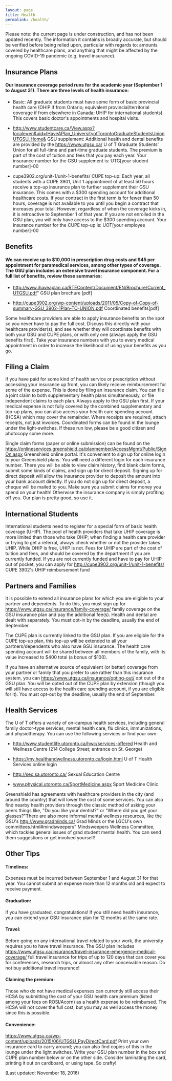 ```yaml
---
layout: page
title: Health
permalink: /health/
---
```


Please note: the current page is under construction, and has not been updated recently. The information it contains is broadly accurate, but should be verified before being relied upon, particular with regards to: amounts covered by healthcare plans, and anything that might be affected by the ongoing COVID-19 pandemic (e.g. travel insurance).

## Insurance Plans

#### Our insurance coverage period runs for the academic year (September 1 to August 31). There are three levels of health insurance:

* Basic: All graduate students must have some form of basic provincial health care (OHIP if from Ontario; equivalent provincial/territorial coverage if from elsewhere in Canada; UHIP for international students). This covers basic doctor's appointments and hospital visits.

* http://www.studentcare.ca/View.aspx?locale=en&uid=IHaveAPlan_UniversityofTorontoGraduateStudentsUnionUTGSU_Home& GSU supplement: Additional health and dental benefits are provided by the https://www.utgsu.ca/ U of T Graduate Students' Union for all full-time and part-time graduate students. The premium is part of the cost of tuition and fees that you pay each year. Your insurance number for the GSU supplement is: UTG[your student number]-00

* cupe3902.org/unit-1/unit-1-benefits/ CUPE top-up: Each year, all students with a CUPE 3901, Unit 1 appointment of at least 50 hours receive a top-up insurance plan to further supplement their GSU insurance. This comes with a $300 spending account for additional healthcare costs. If your contract in the first term is for fewer than 50 hours, coverage is not available to you until you begin a contract that increases your total. However, regardless of when the coverage kicks in, it is retroactive to September 1 of that year. If you are not enrolled in the GSU plan, you will only have access to the $300 spending account. Your insurance number for the CUPE top-up is: UOT[your employee number]-00

## Benefits

#### We can receive up to $10,000 in prescription drug costs and $45 per appointment for paramedical services, among other types of coverage. The GSU plan includes an extensive travel insurance component. For a full list of benefits, review these summaries:

* http://www.ihaveaplan.ca/RTEContent/Document/EN/Brochure/Current_UTGSU.pdf" GSU plan brochure [pdf]

* http://cupe3902.org/wp-content/uploads/2011/05/Copy-of-Copy-of-summary-GSU_3902-1Plan-TO-UNION.pdf Coordinated benefits[pdf]

Some healthcare providers are able to apply insurance benefits on the spot so you never have to pay the full cost. Discuss this directly with your healthcare provider(s), and see whether they will coordinate benefits with both your GSU and CUPE plans, or with only one (always apply the GSU benefits first). Take your insurance numbers with you to every medical appointment in order to increase the likelihood of using your benefits as you go.

## Filing a Claim

If you have paid for some kind of health service or prescription without accessing your insurance up front, you can likely receive reimbursement for some of the expense. This is done by filing an insurance claim. You can file a joint claim to both supplementary health plans simultaneously, or file independent claims to each plan. Always apply to the GSU plan first. If your medical expense is not fully covered by the combined supplementary and top-up plans, you can also access your health care spending account (HCSA) which may cover the remainder. Where receipts are required, attach receipts, not just invoices. Coordinated forms can be found in the lounge under the light-switches. If these run low, please be a good citizen and photocopy some more.

Single claim forms (paper or online submission) can be found on the https://onlineservices.greenshield.ca/planmember/AccessMgmt/Public/SignOn.aspx Greenshield online portal. It's convenient to sign up for online login to your Greenshield plans. You will need a different login for each insurance number. There you will be able to view claim history, find blank claim forms, submit some kinds of claims, and sign up for direct deposit. Signing up for direct deposit will allow the insurance provider to deposit the amount into your bank account directly. If you do not sign up for direct deposit, a cheque will be mailed to you. Make sure you submit claims for money you spend on your health! Otherwise the insurance company is simply profiting off you. Our plan is pretty good, so use it.

## International Students

International students need to register for a special form of basic health coverage (UHIP). The pool of health providers that take UHIP coverage is more limited than those who take OHIP; when finding a health care provider or trying to get a referral, always check whether or not the provider takes UHIP. While OHIP is free, UHIP is not. Fees for UHIP are part of the cost of tuition and fees, and should be covered by the department if you are currently funded. If you are not currently funded and have to pay for UHIP out of pocket, you can apply for http://cupe3902.org/unit-1/unit-1-benefits/ CUPE 3902's UHIP reimbursement fund

## Partners and Families

It is possible to extend all insurance plans for which you are eligible to your partner and dependents. To do this, you must sign up for https://www.utgsu.ca/insurance/family-coverage/ family coverage on the GSU insurance plan and pay the additional fee(s). Health and dental are dealt with separately. You must opt-in by the deadline, usually the end of September.


The CUPE plan is currently linked to the GSU plan. If you are eligible for the CUPE top-up plan, this top-up will be extended to all your partners/dependents who also have GSU insurance. The health care spending account will be shared between all members of the family, with its value increased to $400 total (a bonus of $100).

If you have an alternative source of equivalent (or better) coverage from your partner or family that you prefer to use rather than this insurance system, you can https://www.utgsu.ca/insurance/opting-out/ opt out of the GSU plan. You will be opted out of the CUPE plan by extension (though you will still have access to the health care spending account, if you are eligible for it). You must opt-out by the deadline, usually the end of September.

## Health Services

The U of T offers a variety of on-campus health services, including general family doctor-type services, mental health care, flu clinics, immunizations, and physiotherapy. You can use the following services or find your own:

* http://www.studentlife.utoronto.ca/hwc/services-offered
Health and Wellness Centre 
(214 College Street; entrance on St. George)

* https://my.healthandwellness.utoronto.ca/login.html
U of T Health Services online login

* http://sec.sa.utoronto.ca/
Sexual Education Centre

* www.physical.utoronto.ca/SportMedicine.aspx
Sport Medicine Clinic

Greenshield has agreements with healthcare providers in the city (and around the country) that will lower the cost of some services. You can also find nearby health providers through the classic method of asking your peers things like, "Do you like your dentist?" or "Where did you get your glasses?"There are also more informal mental wellness resources, like the GSU's http://www.gradminds.ca/ Grad Minds or the LGCU's own committees.html#mindsweepers" Mindsweepers Wellness Committee, which tackles general issues of grad student mental health. You can send them suggestions or get involved yourself!

## Other Tips

#### Timelines: 
Expenses must be incurred between September 1 and August 31 for that year. You cannot submit an expense more than 12 months old and expect to receive payment.

#### Graduation:
If you have graduated, congratulations! If you still need health insurance, you can extend your GSU insurance plan for 12 months at the same rate.

#### Travel: 
Before going on any international travel related to your work, the university requires you to have travel insurance. The GSU plan includes 
https://www.utgsu.ca/insurance/travel-insurance-emergency-medical-coverage/ full travel insurance for trips of up to 120 days that can cover you for conferences, research trips, or almost any other conceivable reason. Do not buy additional travel insurance!

#### Claiming the premium:
Those who do not have medical expenses can currently still access their HCSA by submitting the cost of your GSU health care premium (listed among your fees on ROSI/Acorn) as a health expense to be reimbursed. The HCSA will not cover the full cost, but you may as well access the money since this is possible.

#### Convenience:
https://www.utgsu.ca/wp-content/uploads/2015/06/UTGSU_PayDirectCard.pdf Print your own insurance card to carry around; you can also find copies of this in the lounge under the light switches. Write your GSU plan number in the box and CUPE plan number below or on the other side. Consider laminating the card, printing it out on cardboard, or using tape. So crafty!


(Last updated: November 18, 2016)
